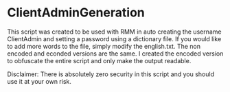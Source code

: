 # ClientAdminGeneration


This script was created to be used with RMM in auto creating the username ClientAdmin and setting a password using a dictionary file. If you would like to add more words to the file, simply modify the english.txt.
The non encoded and econded versions are the same. I created the encoded version to obfuscate the entire script and only make the output readable.




Disclaimer:
There is absolutely zero security in this script and you should use it at your own risk.
